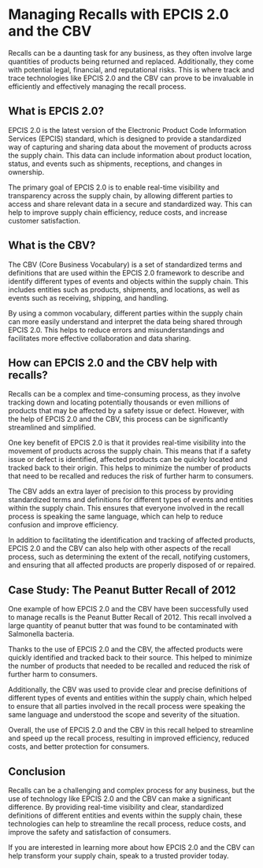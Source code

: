 # Managing Recalls with EPCIS 2.0 and the CBV

Recalls can be a daunting task for any business, as they often involve large quantities of products being returned and replaced. Additionally, they come with potential legal, financial, and reputational risks. This is where track and trace technologies like EPCIS 2.0 and the CBV can prove to be invaluable in efficiently and effectively managing the recall process.

## What is EPCIS 2.0?

EPCIS 2.0 is the latest version of the Electronic Product Code Information Services (EPCIS) standard, which is designed to provide a standardized way of capturing and sharing data about the movement of products across the supply chain. This data can include information about product location, status, and events such as shipments, receptions, and changes in ownership.

The primary goal of EPCIS 2.0 is to enable real-time visibility and transparency across the supply chain, by allowing different parties to access and share relevant data in a secure and standardized way. This can help to improve supply chain efficiency, reduce costs, and increase customer satisfaction.

## What is the CBV?

The CBV (Core Business Vocabulary) is a set of standardized terms and definitions that are used within the EPCIS 2.0 framework to describe and identify different types of events and objects within the supply chain. This includes entities such as products, shipments, and locations, as well as events such as receiving, shipping, and handling.

By using a common vocabulary, different parties within the supply chain can more easily understand and interpret the data being shared through EPCIS 2.0. This helps to reduce errors and misunderstandings and facilitates more effective collaboration and data sharing.

## How can EPCIS 2.0 and the CBV help with recalls?

Recalls can be a complex and time-consuming process, as they involve tracking down and locating potentially thousands or even millions of products that may be affected by a safety issue or defect. However, with the help of EPCIS 2.0 and the CBV, this process can be significantly streamlined and simplified.

One key benefit of EPCIS 2.0 is that it provides real-time visibility into the movement of products across the supply chain. This means that if a safety issue or defect is identified, affected products can be quickly located and tracked back to their origin. This helps to minimize the number of products that need to be recalled and reduces the risk of further harm to consumers.

The CBV adds an extra layer of precision to this process by providing standardized terms and definitions for different types of events and entities within the supply chain. This ensures that everyone involved in the recall process is speaking the same language, which can help to reduce confusion and improve efficiency.

In addition to facilitating the identification and tracking of affected products, EPCIS 2.0 and the CBV can also help with other aspects of the recall process, such as determining the extent of the recall, notifying customers, and ensuring that all affected products are properly disposed of or repaired.

## Case Study: The Peanut Butter Recall of 2012

One example of how EPCIS 2.0 and the CBV have been successfully used to manage recalls is the Peanut Butter Recall of 2012. This recall involved a large quantity of peanut butter that was found to be contaminated with Salmonella bacteria.

Thanks to the use of EPCIS 2.0 and the CBV, the affected products were quickly identified and tracked back to their source. This helped to minimize the number of products that needed to be recalled and reduced the risk of further harm to consumers.

Additionally, the CBV was used to provide clear and precise definitions of different types of events and entities within the supply chain, which helped to ensure that all parties involved in the recall process were speaking the same language and understood the scope and severity of the situation.

Overall, the use of EPCIS 2.0 and the CBV in this recall helped to streamline and speed up the recall process, resulting in improved efficiency, reduced costs, and better protection for consumers.

## Conclusion

Recalls can be a challenging and complex process for any business, but the use of technology like EPCIS 2.0 and the CBV can make a significant difference. By providing real-time visibility and clear, standardized definitions of different entities and events within the supply chain, these technologies can help to streamline the recall process, reduce costs, and improve the safety and satisfaction of consumers.

If you are interested in learning more about how EPCIS 2.0 and the CBV can help transform your supply chain, speak to a trusted provider today.
